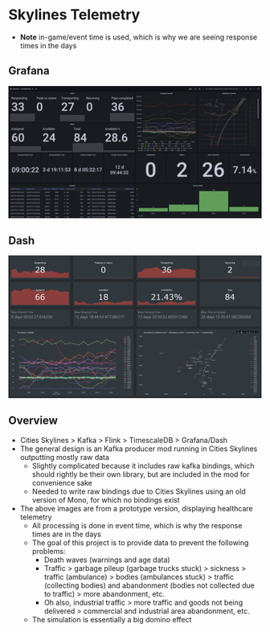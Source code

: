 # Skylines Telemetry
* **Note** in-game/event time is used, which is why we are seeing response times in the days
## Grafana
![A dashboard displaying ambulance telemetry from Cities Skylines built using Grafana](./doc/dashboard-graph-history.png)
## Dash
![A dashboard displaying ambulance telemetry from Cities Skylines built using Plotly Dash](./doc/dashboard-dash.png)

## Overview
* Cities Skylines > Kafka > Flink > TimescaleDB > Grafana/Dash 
* The general design is an Kafka producer mod running in Cities Skylines outputting mostly raw data
  * Slightly complicated because it includes raw kafka bindings, which should rightly be their own library, but are included in the mod for convenience sake
  * Needed to write raw bindings due to Cities Skylines using an old version of Mono, for which no bindings exist
* The above images are from a prototype version, displaying healthcare telemetry
  * All processing is done in event time, which is why the response times are in the days
  * The goal of this project is to provide data to prevent the following problems:
    * Death waves (warnings and age data)
    * Traffic > garbage pileup (garbage trucks stuck) > sickness > traffic (ambulance) > bodies (ambulances stuck) > traffic (collecting bodies) and abandonment (bodies not collected due to traffic) > more abandonment, etc.
    * Oh also, industrial traffic > more traffic and goods not being delivered > commercial and industrial area abandonment, etc.
  * The simulation is essentially a big domino effect
